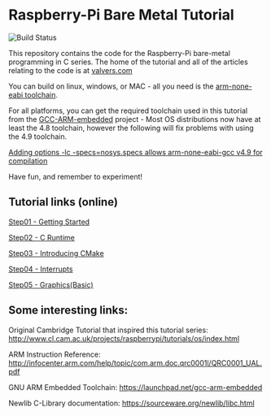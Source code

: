 # Raspberry-Pi Bare Metal Tutorial

![Build Status](https://travis-ci.org/BrianSidebotham/arm-tutorial-rpi.svg?branch=master)

This repository contains the code for the Raspberry-Pi bare-metal programming
in C series. The home of the tutorial and all of the articles relating to the
code is at
[valvers.com](http://www.valvers.com/open-software/raspberry-pi/step01-bare-metal-programming-in-cpt1/)

You can build on linux, windows, or MAC - all you need is the
[arm-none-eabi toolchain](https://launchpad.net/gcc-arm-embedded).

For all platforms, you can get the required toolchain used in this tutorial
from the [GCC-ARM-embedded](https://launchpad.net/gcc-arm-embedded) project -
Most OS distributions now have at least the 4.8 toolchain, however the
following will fix problems with using the 4.9 toolchain.

[Adding options -lc -specs=nosys.specs allows arm-none-eabi-gcc v4.9 for compilation](https://github.com/BrianSidebotham/arm-tutorial-rpi/issues/8)

Have fun, and remember to experiment!

## Tutorial links (online)

[Step01 - Getting Started](http://www.valvers.com/open-software/raspberry-pi/step01-bare-metal-programming-in-cpt1/)

[Step02 - C Runtime](http://www.valvers.com/open-software/raspberry-pi/step02-bare-metal-programming-in-c-pt2/)

[Step03 - Introducing CMake](http://www.valvers.com/open-software/raspberry-pi/step03-bare-metal-programming-in-c-pt3/)

[Step04 - Interrupts](http://www.valvers.com/open-software/raspberry-pi/step04-bare-metal-programming-in-c-pt4/)

[Step05 - Graphics(Basic)](http://www.valvers.com/open-software/raspberry-pi/step05-bare-metal-programming-in-c-pt5/)

## Some interesting links:

Original Cambridge Tutorial that inspired this tutorial series:
http://www.cl.cam.ac.uk/projects/raspberrypi/tutorials/os/index.html

ARM Instruction Reference:
http://infocenter.arm.com/help/topic/com.arm.doc.qrc0001l/QRC0001_UAL.pdf

GNU ARM Embedded Toolchain:
https://launchpad.net/gcc-arm-embedded

Newlib C-Library documentation:
https://sourceware.org/newlib/libc.html

